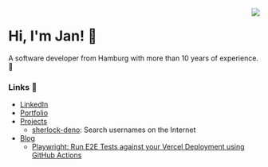 <img align="right" src="https://github-readme-stats.vercel.app/api?username=checkerschaf&show_icons=true&theme=transparent&hide_title=true&count_private=true&hide=contribs" />

# Hi, I'm Jan! 👋

A software developer from Hamburg with more than 10 years of experience. 🚀

### Links 🔗

- [LinkedIn](https://www.linkedin.com/in/jan-poth/)
- [Portfolio](https://janpoth.de/en)
- [Projects](https://janpoth.de/en/projects)
    - [sherlock-deno](https://janpoth.de/en/projects/sherlock-deno): Search usernames on the Internet
- [Blog](https://janpoth.de/en/blog)
    - [Playwright: Run E2E Tests against your Vercel Deployment using GitHub Actions](https://www.janpoth.de/en/blog/playwright-vercel-e2e-tests)
